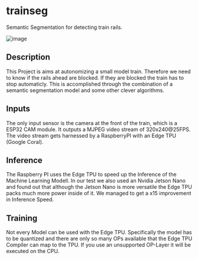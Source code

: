 # trainseg
Semantic Segmentation for detecting train rails.

![image](https://user-images.githubusercontent.com/31591562/114790238-b2722100-9d84-11eb-9dcb-4b45fd40ee81.png)

## Description
This Project is aims at autonomizing a small model train. Therefore we need to know if the rails ahead are blocked. If they are blocked the train has to stop automaticly.
This is accomplished through the combination of a semantic segmentation model and some other clever algorithms.

## Inputs
The only input sensor is the camera at the front of the train, which is a ESP32 CAM module. It outputs a MJPEG video stream of 320x240@25FPS.
The video stream gets harnessed by a RaspberryPI with an Edge TPU (Google Coral).

## Inference
The Raspberry PI uses the Edge TPU to speed up the Inference of the Machine Learning Modell. In our test we also used an Nvidia Jetson Nano and found out that although the Jetson Nano is more versatile the Edge TPU packs much more power inside of it.
We managed to get a x15 improvement in Inference Speed.

## Training
Not every Model can be used with the Edge TPU. Specifically the model has to be quantized and there are only so many OPs available that the Edge TPU Compiler can map to the TPU.
If you use an unsupported OP-Layer it will be executed on the CPU.
